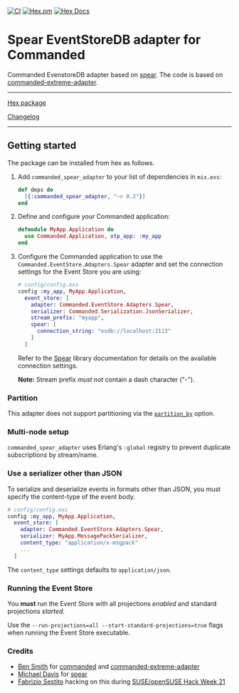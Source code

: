 [![CI](https://github.com/fabriziosestito/commanded-spear-adapter/actions/workflows/test.yaml/badge.svg)](https://github.com/fabriziosestito/commanded-spear-adapter/actions/workflows/test.yaml)
[![Hex.pm](https://img.shields.io/hexpm/v/commanded_spear_adapter.svg)](https://hex.pm/packages/commanded_spear_adapter)
[![Hex Docs](https://img.shields.io/badge/hex-docs-purple.svg)](https://hexdocs.pm/commanded_spear_adapter/)

# Spear EventStoreDB adapter for Commanded

Commanded EvenstoreDB adapter based on [spear](https://github.com/NFIBrokerage/spear).
The code is based on [commanded-extreme-adapter](https://github.com/commanded/commanded-extreme-adapter).

---

[Hex package](https://hex.pm/packages/commanded_spear_adapter)

[Changelog](CHANGELOG.md)

---

## Getting started

The package can be installed from hex as follows.

1. Add `commanded_spear_adapter` to your list of dependencies in `mix.exs`:

   ```elixir
   def deps do
     [{:commanded_spear_adapter, "~> 0.2"}]
   end
   ```

2. Define and configure your Commanded application:

   ```elixir
   defmodule MyApp.Application do
     use Commanded.Application, otp_app: :my_app
   end
   ```

3. Configure the Commanded application to use the `Commanded.EventStore.Adapters.Spear` adapter and set the connection settings for the Event Store you are using:

   ```elixir
   # config/config.exs
   config :my_app, MyApp.Application,
     event_store: [
       adapter: Commanded.EventStore.Adapters.Spear,
       serializer: Commanded.Serialization.JsonSerializer,
       stream_prefix: "myapp",
       spear: [
         connection_string: "esdb://localhost:2113"
       ]
     ]
   ```

   Refer to the [Spear](https://hexdocs.pm/spear/) library documentation for details on the available connection settings.

   **Note:** Stream prefix _must not_ contain a dash character ("-").

### Partition

This adapter does not support partitioning via the [`partition_by`](https://hexdocs.pm/commanded/Commanded.Event.Handler.html#partition_by/1) option.

### Multi-node setup

`commanded_spear_adapter` uses Erlang's `:global` registry to prevent duplicate subscriptions by stream/name.

### Use a serializer other than JSON

To serialize and deserialize events in formats other than JSON, you must specify the content-type of the event body.

```elixir
# config/config.exs
config :my_app, MyApp.Application,
  event_store: [
    adapter: Commanded.EventStore.Adapters.Spear,
    serializer: MyApp.MessagePackSerializer,
    content_type: "application/x-msgpack"
    ...
  ]
```

The `content_type` settings defaults to `application/json`.

### Running the Event Store

You **must** run the Event Store with all projections _enabled_ and standard projections _started_.

Use the `--run-projections=all --start-standard-projections=true` flags when running the Event Store executable.

### Credits

- [Ben Smith](https://github.com/slashdotdash/) for [commanded](https://github.com/commanded/commanded) and [commanded-extreme-adapter](https://github.com/commanded/commanded-extreme-adapter)
- [Michael Davis](https://github.com/the-mikedavis/) for [spear](https://github.com/NFIBrokerage/spear)
- [Fabrizio Sestito](https://github.com/fabriziosestito) hacking on this during [SUSE/openSUSE Hack Week 21](https://hackweek.opensuse.org/)

